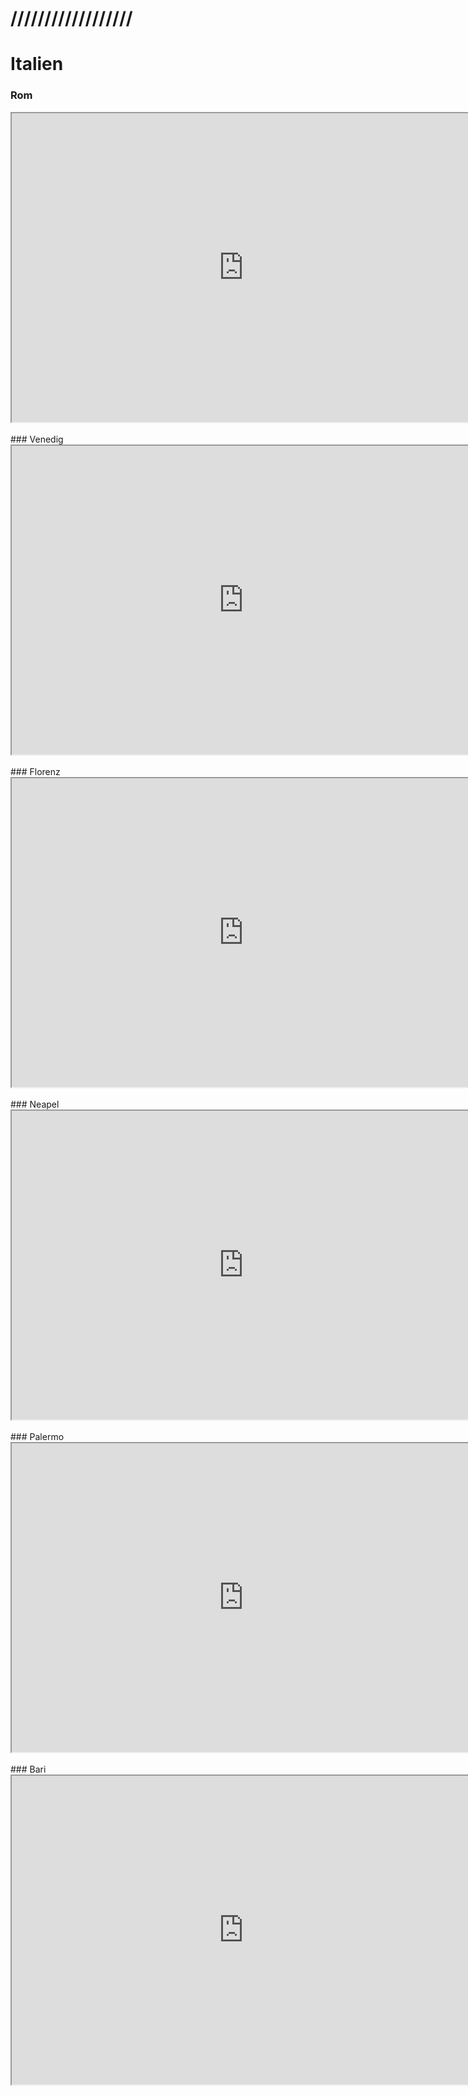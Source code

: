 # ////////////////// 
# Italien
### Rom
<iframe src="https://geoandcode.github.io/roma.html" width="741" height="494"></iframe>
<br><br>
### Venedig
<iframe src="https://geoandcode.github.io/Venezia.html" width="741" height="494"></iframe>
<br><br>
### Florenz
<iframe src="https://geoandcode.github.io/Firenze.html" width="741" height="494"></iframe>
<br><br>
### Neapel
<iframe src="https://geoandcode.github.io/Napoli.html" width="741" height="494"></iframe>
<br><br>
### Palermo
<iframe src="https://geoandcode.github.io/Palermo.html" width="741" height="494"></iframe>
<br><br>
### Bari
<iframe src="https://geoandcode.github.io/Bari.html" width="741" height="494"></iframe>
